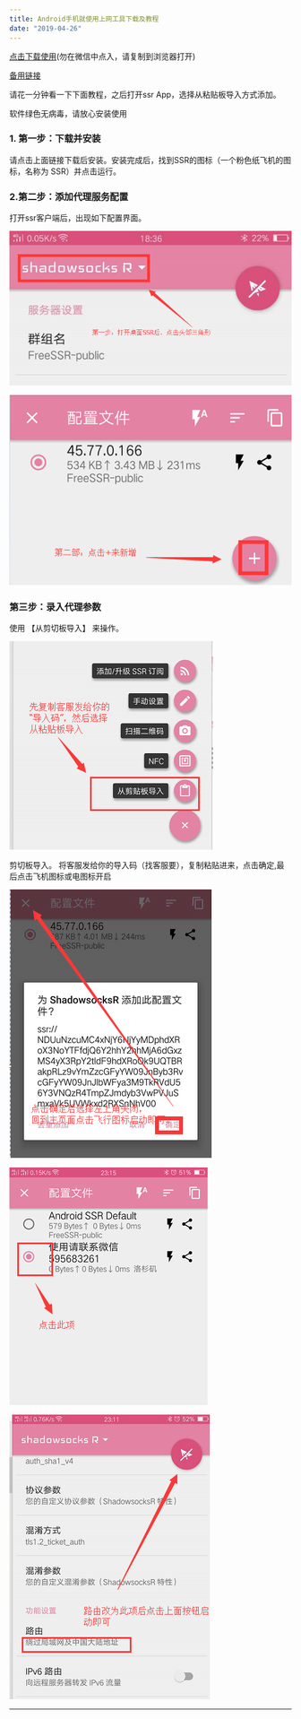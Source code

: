 ```yaml
---
title: Android手机就使用上网工具下载及教程
date: "2019-04-26"
---
```


[点击下载使用](http://47.105.159.148/res/shadowsocksr-android-3.5.4.apk)(勿在微信中点入，请复制到浏览器打开)

[备用链接](./shadowsocksr-android-3.5.4.apk)

请花一分钟看一下下面教程，之后打开ssr App，选择从粘贴板导入方式添加。

软件绿色无病毒，请放心安装使用

### 1. 第一步：下载并安装

请点击上面链接下载后安装。安装完成后，找到SSR的图标（一个粉色纸飞机的图标，名称为 SSR）并点击运行。

### 2.第二步：添加代理服务配置

打开ssr客户端后，出现如下配置界面。

![r1](./Android/r1.png)

![r2](./Android/r2.png)

### 第三步：录入代理参数

使用 【从剪切板导入】 来操作。

![r4](./Android/r4.png)

剪切板导入。 将客服发给你的导入码（找客服要），复制粘贴进来，点击确定,最后点击飞机图标或电图标开启

![r5](./Android/r5.png)

![r6](./Android/r6.png)

![r7](./Android/r7.png)

------


